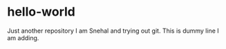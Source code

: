# hello-world
Just another repository
I am Snehal and trying out git.
This is dummy line I am adding.
